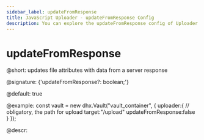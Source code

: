 ```yaml
---
sidebar_label: updateFromResponse
title: JavaScript Uploader - updateFromResponse Config 
description: You can explore the updateFromResponse config of Uploader in the documentation of the DHTMLX JavaScript UI library. Browse developer guides and API reference, try out code examples and live demos, and download a free 30-day evaluation version of DHTMLX Suite.
---
```


# updateFromResponse

@short:  updates file attributes with data from a server response

@signature: {'updateFromResponse?: boolean;'}

@default: true

@example:
const vault = new dhx.Vault("vault_container", { 
    uploader:{
    	// obligatory, the path for upload
    	target:"/upload"
    	updateFromResponse:false
   	}
});

@descr:
